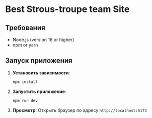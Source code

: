 # Best Strous-troupe team Site

## Требования

- Node.js (version 16 or higher)
- npm or yarn

## Запуск приложения

1. **Установить зависимости**:
   ```bash
   npm install
   ```

2. **Запустить приложение**:
   ```bash
   npm run dev
   ```

3. **Просмотр**:
   Открыть браузер по адресу `http://localhost:5173` 
